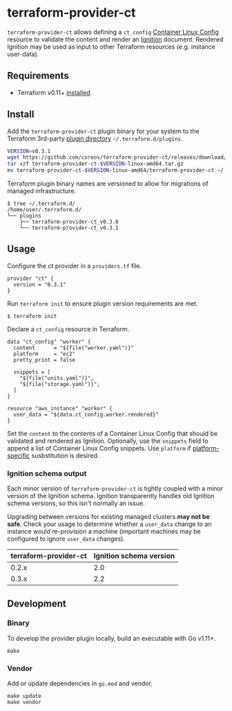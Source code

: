 # terraform-provider-ct

`terraform-provider-ct` allows defining a `ct_config` [Container Linux Config](https://github.com/coreos/container-linux-config-transpiler/blob/master/doc/configuration.md) resource to validate the content and render an [Ignition](https://github.com/coreos/ignition) document. Rendered Ignition may be used as input to other Terraform resources (e.g. instance user-data).

## Requirements

* Terraform v0.11+ [installed](https://www.terraform.io/downloads.html)

## Install

Add the `terraform-provider-ct` plugin binary for your system to the Terraform 3rd-party [plugin directory](https://www.terraform.io/docs/configuration/providers.html#third-party-plugins) `~/.terraform.d/plugins`.

```sh
VERSION=v0.3.1
wget https://github.com/coreos/terraform-provider-ct/releases/download/$VERSION/terraform-provider-ct-$VERSION-linux-amd64.tar.gz
tar xzf terraform-provider-ct-$VERSION-linux-amd64.tar.gz
mv terraform-provider-ct-$VERSION-linux-amd64/terraform-provider-ct ~/.terraform.d/plugins/terraform-provider-ct_$VERSION
```

Terraform plugin binary names are versioned to allow for migrations of managed infrastructure.

```
$ tree ~/.terraform.d/
/home/user/.terraform.d/
└── plugins
    ├── terraform-provider-ct_v0.3.0
    └── terraform-provider-ct_v0.3.1
```

## Usage

Configure the ct provider in a `providers.tf` file.

```hcl
provider "ct" {
  version = "0.3.1"
}
```

Run `terraform init` to ensure plugin version requirements are met.

```
$ terraform init
```

Declare a `ct_config` resource in Terraform.

```hcl
data "ct_config" "worker" {
  content      = "${file("worker.yaml")}"
  platform     = "ec2"
  pretty_print = false

  snippets = [
    "${file("units.yaml")}",
    "${file("storage.yaml")}",
  ]
}

resource "aws_instance" "worker" {
  user_data = "${data.ct_config.worker.rendered}"
}
```

Set the `content` to the contents of a Container Linux Config that should be validated and rendered as Ignition. Optionally, use the `snippets` field to append a list of Container Linux Config snippets. Use `platform` if [platform-specific](https://github.com/coreos/container-linux-config-transpiler/blob/master/config/platform/platform.go) susbstitution is desired.

### Ignition schema output

Each minor version of `terraform-provider-ct` is tightly coupled with a minor version of the Ignition schema. Ignition transparently handles old Ignition schema versions, so this isn't normally an issue.

Upgrading between versions for existing managed clusters **may not be safe**. Check your usage to determine whether a `user_data` change to an instance would re-provision a machine (important machines may  be configured to ignore `user_data` changes).

| terraform-provider-ct | Ignition schema version |
|-----------------------|-------------------------|
| 0.2.x                 | 2.0                     |
| 0.3.x                 | 2.2                     |

## Development

### Binary

To develop the provider plugin locally, build an executable with Go v1.11+.

```
make
```

### Vendor

Add or update dependencies in `go.mod` and vendor.

```
make update
make vendor
```
